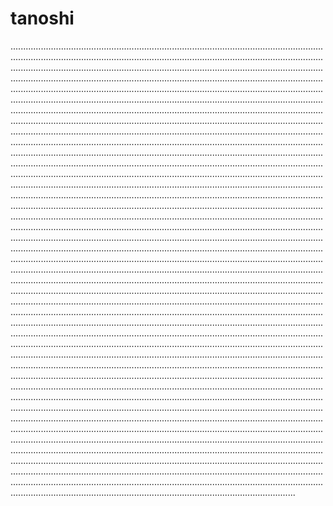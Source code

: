 # tanoshi

.........................................................................................................................................................................................................................................................................................................................................................................................................................................................................................................................................................................................................................................................................................................................................................................................................................................................................................................................................................................................................................................................................................................................................................................................................................................................................................................................................................................................................................................................................................................................................................................................................................................................................................................................................................................................................................................................................................................................................................................................................................................................................................................................................................................................................................................................................................................................................................................................................................................................................................................................................................................................................................................................................................................................................................................................................................................................................................................................................................................................................................................................................................................................................................................................................................................................................................................................................................................................................................................................................................................................................................................................................................................................................................................................................................................................................................................................................................................................................................................................................................................................................................................................................................................................................................................................................................................................................................................................................................................................................................................................................................................................................................................................................................................................................................................................................................................................................................................................................................................................................................................................................................................................................................................................................................................................................................................................................................................................................................................................................................................................................